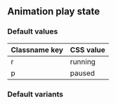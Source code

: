 ## Animation play state


<!-- <values.animationPlayState> -->
### Default values
|Classname key|CSS value|
|-------------|---------|
|r            |running  |
|p            |paused   |

<!-- </values.animationPlayState> -->

<!-- <variants.animationPlayState> -->
### Default variants

<!-- </variants.animationPlayState> -->